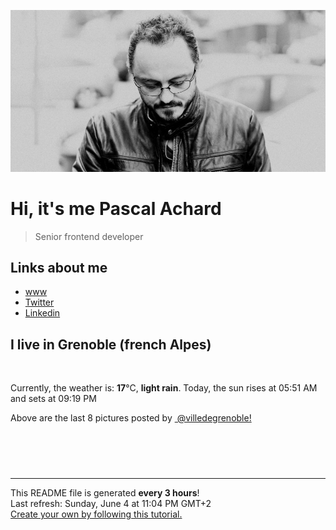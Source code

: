 ![Pascal Achard](./images/photo-pascal-achard.jpg)
# Hi, it's me Pascal Achard
> Senior frontend developer

## Links about me
- [www](https://www.pascal-achard.com)
- [Twitter](https://twitter.com/botmaster)
- [Linkedin](http://www.linkedin.com/in/pascal-achard)


## I live in Grenoble (french Alpes)
<img src="https://openweathermap.org/img/wn/10n@2x.png" alt="">

Currently, the weather is: **17**°C, **light rain**.
Today, the sun rises at 05:51 AM and sets at 09:19 PM

Above are the last 8 pictures posted by <a href="https://www.instagram.com/villedegrenoble/" target="_blank"><img alt="" src="https://upload.wikimedia.org/wikipedia/commons/thumb/e/e7/Instagram_logo_2016.svg/1024px-Instagram_logo_2016.svg.png" width="20"/> @villedegrenoble!</a>

<p style="display: flex; flex-wrap: wrap; gap: 20px;">
        <img src="https://cdn1.picuki.com/hosted-by-instagram/q/0exhNuNYnjBGZDHIdN5WmL9I2Pk2GAlRNucaS7j0nyZiNxIsbHWB58ltwdev%7C%7CDlyKw1oASyLfzpg7Y0rVFhQZFN4OEbaQbyJTj1d6q2aVe3N0T1m9JZpnbs2LH0fZnCn8MYpUwmYdSgIGaYDG7uo%7C%7CesJ+fjrcjcFrjOMNbRKmDdttdCwFahlza4lsfe4kx2xu5xncG114WNxahlw5OLUqQUCSKn5PN1gpKZlR7pCjMsS5LujyWu+H2xkfWx9Ez7RtI7V2dENhhzrdSFlqjH3AZY1LHMRiVbm5js2nLYjhYmHF5pM4cEtoZnOHiACW2E2hjtfwZftgALsSUGImUBRwT2Ej+b3ffZ79sXPBPW%7C%7Cb+HO+gOXYOPPTYJdTmIBVN3PRXzLNceaOPpInq4cK7Vtw1SC3Tm1QOjL21V+AWgc12zaX8UiEbuiyqyb4X7U3zvZ8AZuxw==.jpeg" alt="" width="200"/>
        <img src="https://cdn1.picuki.com/hosted-by-instagram/q/0exhNuNYnjBGZDHIdN5WmL9I2Pk2GAlRNecaS7j0nyZiNxIsbHWB58ltwdev%7C%7CDlyKw1oASyLfzpg440qVl1VZFN%7C%7COk3YQbaNTj9W6aSYXerN0TJj9ZNllbs1JXAdbXKv88EoUQmYdSgIGaYDG7uo+qhT5aGuO1lQpTb9d7JGmC4E5ZObS6olhMF4pJ2Jg3Tt%7C%7C9k4Ki5e82wzJURmpNHNpW5HDbr2PM86o6N0QrlChMIRrdDgmBq7EHl3Kj4pUQ+RubTOl+1ejA7icS86rWmKcIgaF3MLvky8v1A0toFzqaqTZY49zt8ZkIH2CmUEXTE86kEon5zgx3PySWaLinNh+lb32KmGcdYh8pT7DMPIDenAnibte6TXQqJ1C1lYBvLlAlrpdfqjAI5Wk9YZSKAf83%7C%7CgpECCerPLzxp1WTMd0zXeWw==.jpeg" alt="" width="200"/>
        <img src="https://cdn1.picuki.com/hosted-by-instagram/q/0exhNuNYnjBGZDHIdN5WmL9I2Pk2GAlRNecaS7j0nyZiNxIsbHWB58ltwdGn%7C%7CDh6Kwh9HS+Lfzpg5IIvV1VUZFR4OkPZSLaKTT9U566dUO7N1jRu9pBikLs2LnMYZ3Kv8sIsUwmYdSgIGaYDG7uo%7C%7CesJ+f3scjIEri2WNbwT9zJBpY6uSKVKz8B1pJ2Jg3Tt%7C%7C9k4Ki5e82wzJURmpNHNpW5HDbr2PM86o6N0QrlChMIRrdDgmBq7EHl3Kj4nUQ+RubTOl+1enHSwWhsy8ViRd5waFxQ%7C%7CplC6vlA0toFzqaqTZY49ztwZkIH2CmUEXTE86kEon5zgx3PySWaLjxpZ9zbQ74zjQdYloLjBCtm7T9LAxxiSa4vaH+hnX14aON7DQQ%7C%7C5OsyRNo5Wk9YZSK9q9Q2WoECCerPLzxp1WTMd0zXeWw==.jpeg" alt="" width="200"/>
        <img src="https://cdn1.picuki.com/hosted-by-instagram/q/0exhNuNYnjBGZDHIdN5WmL9I2Pk2GAlRNecaS7j0nyZiNxIsbHWB58ltwdev%7C%7CDlyKw1oASyLfzpg54ksUVRUZFR+OE3ZQbSJTDxS6q6dVYCm2jVl85Vlnbk1LXEbbHSt8csuOzjYMTIfQeoEH%7C%7Cb2rvUW+%7C%7C7wbTYNpi2TNLxCyQlWotfpUrJy9ZRzt52U1h+189JldAJZ+jtvdBFundPZlTIeAf3+Idp1orN2S%7C%7CkKhtAKv6K%7C%7C1SO2ECMseW16GX6Rv5+HoOAAuiDpYGhpqjDheKc4EEMWggjp4Qxikad33KKRP6xV5v9g%7C%7CIbnCmMDUjFKiCU%7C%7Ck8SqtgLsSUHv3EBQnjeel%7C%7CW+eqN29qrRI9DFeuPjxAzoeImKHaxuDVc1NqXwX1LkcsO0JsRuvJ5mOOl01guH%7C%7CxOeeJfFmhx0WWMe22XTWsMpBcKTx5C3+3ONhGreoVJs.jpeg" alt="" width="200"/>
        <img src="https://cdn1.picuki.com/hosted-by-instagram/q/0exhNuNYnjBGZDHIdN5WmL9I2Pk2GAlRNucaS7j0nyZiNxIsbHWB58ltwdev%7C%7CDlyKw1oASyLfzpg4IIiWF5TZFd9NUfaTLeBSzlU7qifUICg0jZj9JNinLc3JXIWY3Km9MEqOzjYMTIfQeoEH%7C%7Cb2rvUU+eXvbD4FuDKSPLQT9zJBpY6uSKVKz8J13bHR1Bv9vdBhGy5CoiVxfA8XrN7loi5XVfrjJs9zt6B6CLEAnchRpr2gnSu5X2soeGpwWT6ars3+ke08hiL8KWRoqSeYSaoEIEQd3EaWvDodtqoAvaalFbUg++gSlIGRSWIKAk1ElkVtwIOctgLsSSaq3EEPlC2GhLy5L652mbT2BtyLRun57THIXePHTIpISDc%7C%7CK6TuBGjmcaOOFNJ2jpIaFdB7%7C%7CnWe4xG0fIGy0xYsUmES0hauWMM2fPOe+7yt9irW1W2P9VA=.jpeg" alt="" width="200"/>
        <img src="https://cdn1.picuki.com/hosted-by-instagram/q/0exhNuNYnjBGZDHIdN5WmL9I2Pk2GAlRNucaS7j0nyZiNxIsbHWB58ltwdev%7C%7CDlyKw1oASyLfztp7I8oVVVTZFB+NUzaSL2KSDxT56SRXICk0Ddg9ZNolLo0KnAfZXKs8ccuOzjYMTIfQeoEH%7C%7Cb2rvUW+%7C%7C7wbTYNpi2TNLxCyQlWotfpUrJy9ZRzt52U1h+189JldAJZ+jtvdBFundPZlTIeAf3+Idp1orN2S%7C%7CkKhtAKv6K81SO2ECMseW16GX6Rv5+HoOAAuiDpYGhpqzfheKc4EEMWggiBtRw8h6F+i6CKP6xVgM4zibnnCmMDUjFKiCU%7C%7Ck8SqtgLsSUHv3EBQnjeel%7C%7CW+eqN29qrRI9GyAILMxzXzUZXOQpkbTGw1GK%7C%7C6YGv7Eti0KM9XlYVnL8Br1QmzvVOfTJzjmhx0WWMe22TcKcRUBcKTx5C3+3ONhGreoVJs.jpeg" alt="" width="200"/>
        <img src="https://cdn1.picuki.com/hosted-by-instagram/q/0exhNuNYnjBGZDHIdN5WmL9I2Pk2GAlRNucaS7j0nyZiNxIsbHWB58ltwdev%7C%7CDlyKw1oASyLfztp54krU11TZFd9OEPZSLaJRD5V6KWQVoCn2zxj8pdhk7k1L3MeZnOv8cYlOzjYMTIfQeoEH%7C%7Cbx7a8Koru5A2MGo1zRMrBC0GAG4fy3UPI7mslm3ayEv0Pxto0%7C%7CNylL9XkgKQcursrV%7C%7CndYEvL+M4Byp6JzSPkCj9ND1OHtpCa5BTB7Kzg4KD6chYTJnLNb0jv4cRg2qnS%7C%7CRIgDd2BJiWWz8RM1v9EPp7TzN916+N8ZkIGRT2UFAjsm8lJhmMntxxzsbkPkzElqmlHY0b7ha8czhZmmFt+5aonb1nCSQ6uHEuJvDmwXCc+bA13NON6HQcdcy90bRKgbgHrktjmzd4%7C%7Cn1RcsAmIagmHc.jpeg" alt="" width="200"/>
        <img src="https://cdn1.picuki.com/hosted-by-instagram/q/0exhNuNYnjBGZDHIdN5WmL9I2Pk2GAlRNecaS7j0nyZiNxIsbHWB58ltwdev%7C%7CDlyKw1oASyLfzto7I0qVV9WZFB8Ok3aTLKITjpc7q+YU4Cl0jVu8ZZhk701KXYdZn6t9covOzjYMTIfQeoEH%7C%7Cb2rvUW%7C%7CP%7C%7CwbTcApC2TNbFAyQlWotfpUrJy9ZRzt52U1h+189JldAJZ+jtvdBFundPZlTIeAf3+Idp1orN2S%7C%7CkKhtAKv6K%7C%7C1SO2ECMseW16GX6Rv5+HoOAAuiDpYGhpqjDheKc4EEMWggiokx06qrQJt6C6EaxVgaoqhrWCCmMDUjFKiCU%7C%7Ck8SqtgLsSUHv3EBQnjeel%7C%7CW+eqN29qrRI9KJUo3tzgr4YprfHpJDUGwYBsXQd17OIcDvC8BVzqxESa5YhHOjxS+pS6Ljmhx0WWMe22StKrQjBcKTx5C3+3ONhGreoVJs.jpeg" alt="" width="200"/>
</p>

------------
<p>This README file is generated <b>every 3 hours</b>!
    <br />Last refresh: Sunday, June 4 at 11:04 PM GMT+2
    <br /><a href="https://medium.com/@th.guibert/how-to-create-a-self-updating-readme-md-for-your-github-profile-f8b05744ca91">Create your own by following this tutorial.</a>
</p>
<p><a href="https://github.com/botmaster/botmaster/actions/workflows/main.yaml"><img alt="" src="https://github.com/botmaster/botmaster/actions/workflows/main.yaml/badge.svg" /></a></p>

